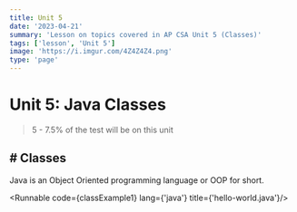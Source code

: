 ```yaml
---
title: Unit 5
date: '2023-04-21'
summary: 'Lesson on topics covered in AP CSA Unit 5 (Classes)'
tags: ['lesson', 'Unit 5']
image: 'https://i.imgur.com/4Z4Z4Z4.png'
type: 'page'
---
```


<script>
	import Runnable from '$components/Runnable.svelte';
	import classExample1 from './java-code/classExample1.java?raw';
</script>

# Unit 5: Java Classes

> 5 - 7.5% of the test will be on this unit

## # Classes

Java is an Object Oriented programming language or OOP for short.

<Runnable code={classExample1} lang={'java'} title={'hello-world.java'}/>